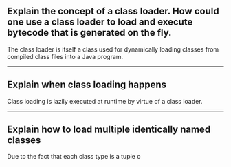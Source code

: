 ## Explain the concept of a class loader. How could one use a class loader to load and execute bytecode that is generated on the fly.

The class loader is itself a class used for dynamically loading classes from compiled class files into a Java program.
<!-- TODO -->

---

## Explain when class loading happens

Class loading is lazily executed at runtime by virtue of a class loader.

---

## Explain how to load multiple identically named classes

Due to the fact that each class type is a tuple o